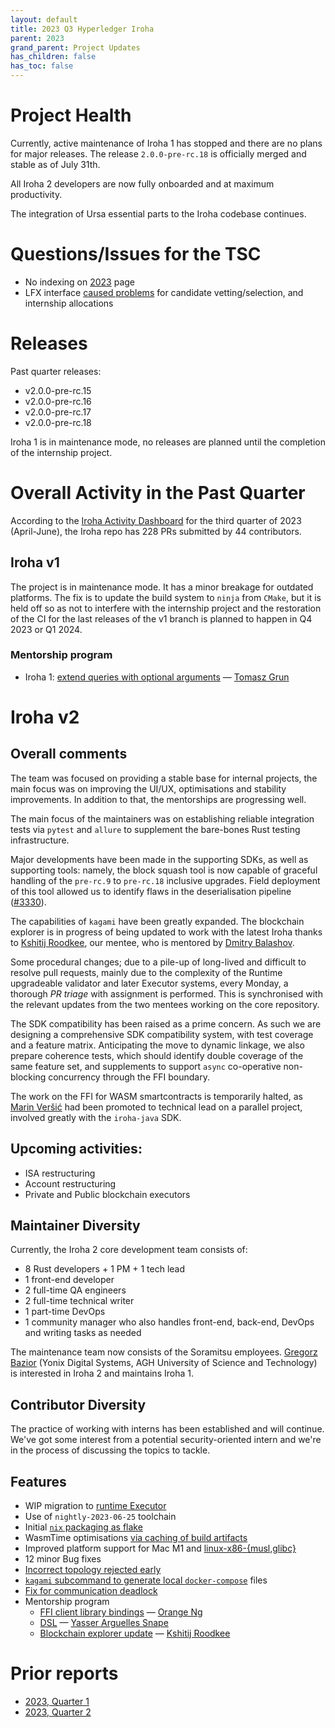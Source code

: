 ```yaml
---
layout: default
title: 2023 Q3 Hyperledger Iroha
parent: 2023
grand_parent: Project Updates
has_children: false
has_toc: false
---
```


# Project Health

Currently, active maintenance of Iroha 1 has stopped and there are no plans for major releases.
The release `2.0.0-pre-rc.18` is officially merged and stable as of July 31th.

All Iroha 2 developers are now fully onboarded and at maximum productivity.

The integration of Ursa essential parts to the Iroha codebase continues.

# Questions/Issues for the TSC

- No indexing on [2023](https://wiki.hyperledger.org/display/TSC/2023+Project+Updates) page
- LFX interface [caused problems](https://community.lfx.dev/t/lfx-mentorship-platform-issues/2130) for candidate vetting/selection, and internship allocations

# Releases

Past quarter releases:
* v2.0.0-pre-rc.15
* v2.0.0-pre-rc.16
* v2.0.0-pre-rc.17
* v2.0.0-pre-rc.18

Iroha 1 is in maintenance mode, no releases are planned until the completion of the internship project.

# Overall Activity in the Past Quarter

According to the [Iroha Activity Dashboard](https://insights.lfx.linuxfoundation.org/projects/hyperledger%2Firoha/dashboard;subTab=technical?time=%7B%22from%22:%222023-04-01T06:38:18.000Z%22,%22type%22:%22absolute%22,%22to%22:%222023-07-31T21:00:00.000Z%22%7D) for the third quarter of 2023 (April-June), the Iroha repo has 228 PRs submitted by 44 contributors.

## Iroha v1

The project is in maintenance mode. It has a minor breakage for outdated platforms. The fix is to update the build system to `ninja` from `CMake`, but it is held off so as not to interfere with the internship project and the restoration of the CI for the last releases of the v1 branch is planned to happen in Q4 2023 or Q1 2024.

### Mentorship program

- Iroha 1: [extend queries with optional arguments](https://wiki.hyperledger.org/display/INTERN/Iroha+1%3A+extend+queries+with+optional+arguments) — [Tomasz Grun](https://github.com/dominious1)

# Iroha v2

## Overall comments

The team was focused on providing a stable base for internal projects, the main focus was on improving the UI/UX, optimisations and stability improvements. In addition to that, the mentorships are progressing well.

The main focus of the maintainers was on establishing reliable integration tests via `pytest` and `allure` to supplement the bare-bones Rust testing infrastructure.

Major developments have been made in the supporting SDKs, as well as supporting tools: namely, 
the block squash tool is now capable of graceful handling of the `pre-rc.9` to `pre-rc.18` inclusive upgrades.
Field deployment of this tool allowed us to identify flaws in the deserialisation pipeline ([#3330](https://github.com/hyperledger/iroha/issues/3330)).

The capabilities of `kagami` have been greatly expanded. The blockchain explorer is in progress of being updated to work with the latest Iroha thanks to [Kshitij Roodkee](https://github.com/horizenight), our mentee, who is mentored by [Dmitry Balashov](https://github.com/0x009922/).

Some procedural changes; due to a pile-up of long-lived and difficult to resolve pull requests, mainly due to the complexity of the Runtime upgradeable validator and later Executor systems, every Monday, a thorough *PR triage* with assignment is performed. This is synchronised with the relevant updates from the two mentees working on the core repository.

The SDK compatibility has been raised as a prime concern. As such we are designing a comprehensive SDK compatibility system, with test coverage and a feature matrix. Anticipating the move to dynamic linkage, we also prepare coherence tests, which should identify double coverage of the same feature set, and supplements to support `async` co-operative non-blocking concurrency through the FFI boundary.

The work on the FFI for WASM smartcontracts is temporarily halted, as [Marin Veršić](https://github.com/mversic) had been promoted to technical lead on a parallel project, involved greatly with the `iroha-java` SDK.

## Upcoming activities: 

- ISA restructuring 
- Account restructuring
- Private and Public blockchain executors

## Maintainer Diversity

Currently, the Iroha 2 core development team consists of:

* 8 Rust developers + 1 PM + 1 tech lead
* 1 front-end developer
* 2 full-time QA engineers
* 2 full-time technical writer
* 1 part-time DevOps
* 1 community manager who also handles front-end, back-end, DevOps and writing tasks as needed

The maintenance team now consists of the Soramitsu employees. [Gregorz Bazior](https://github.com/baziorek) (Yonix Digital Systems, AGH University of Science and Technology) is interested in Iroha 2 and maintains Iroha 1.

## Contributor Diversity

The practice of working with interns has been established and will continue.
We've got some interest from a potential security-oriented intern and we're in the process of discussing the topics to tackle.

## Features

- WIP migration to [runtime Executor](https://wiki.hyperledger.org/display/iroha/Promote+Iroha+Runtime+Validator+into+Iroha+Runtime+Executor)
- Use of `nightly-2023-06-25` toolchain
- Initial [`nix` packaging as flake](https://github.com/hyperledger/iroha/pull/3426)
- WasmTime optimisations [via caching of build artifacts](https://github.com/hyperledger/iroha/pull/3661)
- Improved platform support for Mac M1 and [linux-x86-{musl,glibc}](https://github.com/hyperledger/iroha/pull/3711)
- 12 minor Bug fixes
- [Incorrect topology rejected early](https://github.com/hyperledger/iroha/pull/3667)
- [`kagami` subcommand to generate local `docker-compose`](https://github.com/hyperledger/iroha/pull/3585) files
- [Fix for communication deadlock](https://github.com/hyperledger/iroha/pull/3394)
- Mentorship program
  - [FFI client library bindings](https://wiki.hyperledger.org/display/INTERN/Project+Plan+-+Iroha+2%3A+FFI+client+library+bindings) — [Orange Ng](https://github.com/orangeng)
  - [DSL](https://wiki.hyperledger.org/display/INTERN/Iroha+2%3A+DSL) — [Yasser Arguelles Snape](https://github.com/RealNeGate)
  - [Blockchain explorer update](https://wiki.hyperledger.org/display/INTERN/Iroha+2%3A+blockchain+explorer+update) — [Kshitij Roodkee](https://github.com/horizenight)

# Prior reports

* [2023, Quarter 1](https://github.com/hyperledger/toc/pull/65)
* [2023, Quarter 2](https://github.com/hyperledger/toc/pull/108)
